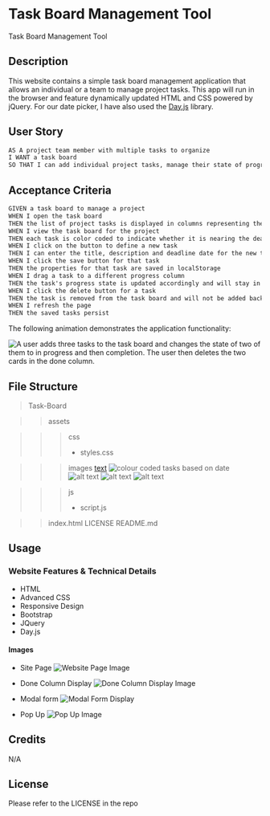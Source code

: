 # Task Board Management Tool

Task Board Management Tool

## Description

This website contains a simple task board management application that allows an individual or a team to manage project tasks. This app will run in the browser and feature dynamically updated HTML and CSS powered by jQuery. For our date picker, I have also used the [Day.js](https://day.js.org/en/) library.


## User Story

```md
AS A project team member with multiple tasks to organize
I WANT a task board 
SO THAT I can add individual project tasks, manage their state of progress and track overall project progress accordingly
```

## Acceptance Criteria

```md
GIVEN a task board to manage a project
WHEN I open the task board
THEN the list of project tasks is displayed in columns representing the task progress state (Not Yet Started, In Progress, Completed)
WHEN I view the task board for the project
THEN each task is color coded to indicate whether it is nearing the deadline (yellow) or is overdue (red)
WHEN I click on the button to define a new task
THEN I can enter the title, description and deadline date for the new task into a modal dialog
WHEN I click the save button for that task
THEN the properties for that task are saved in localStorage
WHEN I drag a task to a different progress column
THEN the task's progress state is updated accordingly and will stay in the new column after refreshing
WHEN I click the delete button for a task
THEN the task is removed from the task board and will not be added back after refreshing
WHEN I refresh the page
THEN the saved tasks persist
```

The following animation demonstrates the application functionality:

![A user adds three tasks to the task board and changes the state of two of them to in progress and then completion. The user then deletes the two cards in the done column.](./images/05-third-party-apis-homework-demo.gif)

## File Structure

> Task-Board

> > assets

> > > css
> > > - styles.css

> > > images
> > > [text](assets/images)
![colour coded tasks based on date](<assets/images/Img1 - Colour coded tasks based on date.png>)
![alt text](<assets/images/Img2 - Colour removed once DONE .png>)
![alt text](<assets/images/Img3 - ModalForm.png>)
![alt text](<assets/images/Img4 - Instructions Pop Up.png>)

> > > js
> > > - script.js

> > index.html
> > LICENSE 
> > README.md


## Usage

### Website Features & Technical Details

- HTML
- Advanced CSS
- Responsive Design
- Bootstrap
- JQuery
- Day.js

#### Images 

- Site Page 
![Website Page Image](./assets/images/Img1%20-%20Colour%20coded%20tasks%20based%20on%20date.png)

- Done Column Display
![Done Column Display Image](./assets/images/Img2%20-%20Colour%20removed%20once%20DONE%20.png)

- Modal form
![Modal Form Display](./assets/images/Img3%20-%20ModalForm.png)

- Pop Up
![Pop Up Image](./assets/images/Img3%20-%20Instructions%20Pop%20Up.png)

## Credits
N/A

## License
Please refer to the LICENSE in the repo